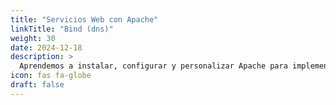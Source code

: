 ```yaml
---
title: "Servicios Web con Apache"
linkTitle: "Bind (dns)"
weight: 30
date: 2024-12-18
description: >
  Aprendemos a instalar, configurar y personalizar Apache para implementar servicios web efectivos.
icon: fas fa-globe
draft: false
---
```



